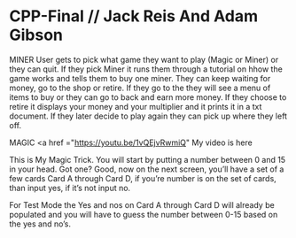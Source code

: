 # CPP-Final // Jack Reis And Adam Gibson
MINER
User gets to pick what game they want to play (Magic or Miner) or they can quit.
If they pick Miner it runs them through a tutorial on hhow the game works and tells them to buy one miner.
They can keep waiting for money, go to the shop or retire.
If they go to the they will see a menu of items to buy or they can go to back and earn more money.
If they choose to retire it displays your money and your multiplier and it prints it in a txt document.
If they later decide to play again they can pick up where they left off.

MAGIC
 <a href ="https://youtu.be/1vQEjvRwmiQ" My video is here</a>

This is My Magic Trick. You will start by putting a number between 0 and 15 in your head. Got one? Good, now on the next screen, you’ll have a set of a few cards Card A through Card D, if you’re number is on the set of cards, than input yes, if it’s not input no. 


For Test Mode the Yes and nos on Card A  through Card D will already be populated and you will have to guess the number between 0-15 based on the yes and no’s.
